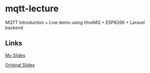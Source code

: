 # mqtt-lecture
MQTT Introduction + Live demo using HiveMQ + ESP8266 + Laravel backend

## Links
[My Slides](https://prezi.com/view/l0LNrHghXxKidephjjYx/)

[Original Slides](https://prezi.com/p/grxdzhhkrmyz/mqtt-intro/)
